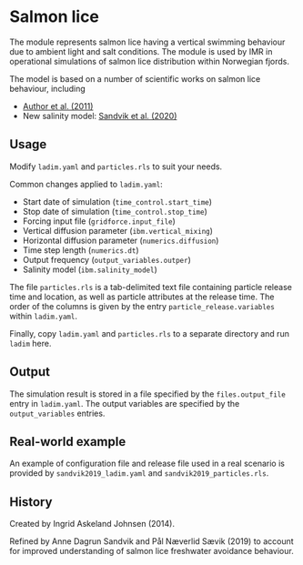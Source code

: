# Salmon lice

The module represents salmon lice having a vertical swimming behaviour due to
ambient light and salt conditions. The module is used by IMR in operational
simulations of salmon lice distribution within Norwegian fjords.

The model is based on a number of scientific works on salmon lice behaviour, including
- [Author et al. (2011)](http://dx.doi.org/doicode_here)
- New salinity model: [Sandvik et al. (2020)](https://doi.org/10.1093/icesjms/fsz256)

## Usage

Modify `ladim.yaml` and `particles.rls` to suit your needs.

Common changes applied to `ladim.yaml`:
- Start date of simulation (`time_control.start_time`)
- Stop date of simulation (`time_control.stop_time`)
- Forcing input file (`gridforce.input_file`)
- Vertical diffusion parameter (`ibm.vertical_mixing`)
- Horizontal diffusion parameter (`numerics.diffusion`)
- Time step length (`numerics.dt`)
- Output frequency (`output_variables.outper`)
- Salinity model (`ibm.salinity_model`)

The file `particles.rls` is a tab-delimited text file containing particle
release time and location, as well as particle attributes at the release time.
The order of the columns is given by the entry `particle_release.variables`
within `ladim.yaml`.

Finally, copy `ladim.yaml` and `particles.rls` to a separate directory and
run `ladim` here.


## Output

The simulation result is stored in a file specified by the `files.output_file`
entry in `ladim.yaml`. The output variables are specified by the
`output_variables` entries. 

## Real-world example 

An example of configuration file and release file used in a real scenario is
provided by `sandvik2019_ladim.yaml` and `sandvik2019_particles.rls`.


## History

Created by Ingrid Askeland Johnsen (2014).

Refined by Anne Dagrun Sandvik and Pål Næverlid Sævik (2019) to account for
improved understanding of salmon lice freshwater avoidance behaviour.
